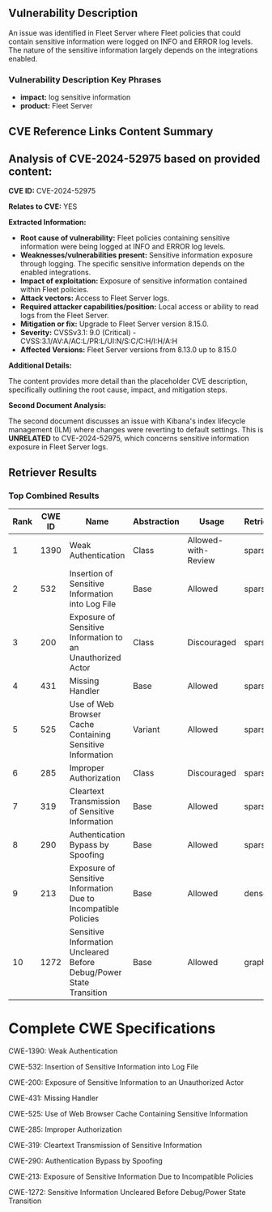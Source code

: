 ## Vulnerability Description
An issue was identified in Fleet Server where Fleet policies that could contain sensitive information were logged on INFO and ERROR log levels. The nature of the sensitive information largely depends on the integrations enabled.

### Vulnerability Description Key Phrases
- **impact:** log sensitive information
- **product:** Fleet Server

## CVE Reference Links Content Summary
## Analysis of CVE-2024-52975 based on provided content:

**CVE ID:** CVE-2024-52975

**Relates to CVE:** YES

**Extracted Information:**

*   **Root cause of vulnerability:** Fleet policies containing sensitive information were being logged at INFO and ERROR log levels.
*   **Weaknesses/vulnerabilities present:** Sensitive information exposure through logging. The specific sensitive information depends on the enabled integrations.
*   **Impact of exploitation:** Exposure of sensitive information contained within Fleet policies.
*   **Attack vectors:** Access to Fleet Server logs.
*   **Required attacker capabilities/position:** Local access or ability to read logs from the Fleet Server.
*   **Mitigation or fix:** Upgrade to Fleet Server version 8.15.0.
*   **Severity:** CVSSv3.1: 9.0 (Critical) - CVSS:3.1/AV:A/AC:L/PR:L/UI:N/S:C/C:H/I:H/A:H
*   **Affected Versions:** Fleet Server versions from 8.13.0 up to 8.15.0

**Additional Details:**

The content provides more detail than the placeholder CVE description, specifically outlining the root cause, impact, and mitigation steps.

**Second Document Analysis:**

The second document discusses an issue with Kibana's index lifecycle management (ILM) where changes were reverting to default settings. This is **UNRELATED** to CVE-2024-52975, which concerns sensitive information exposure in Fleet Server logs.

## Retriever Results

### Top Combined Results

| Rank | CWE ID | Name | Abstraction | Usage  | Retrievers | Individual Scores |
|------|--------|------|-------------|-------|------------|-------------------|
| 1 | 1390 | Weak Authentication | Class | Allowed-with-Review | sparse | 0.071 |
| 2 | 532 | Insertion of Sensitive Information into Log File | Base | Allowed | sparse | 0.064 |
| 3 | 200 | Exposure of Sensitive Information to an Unauthorized Actor | Class | Discouraged | sparse | 0.057 |
| 4 | 431 | Missing Handler | Base | Allowed | sparse | 0.057 |
| 5 | 525 | Use of Web Browser Cache Containing Sensitive Information | Variant | Allowed | sparse | 0.055 |
| 6 | 285 | Improper Authorization | Class | Discouraged | sparse | 0.055 |
| 7 | 319 | Cleartext Transmission of Sensitive Information | Base | Allowed | sparse | 0.055 |
| 8 | 290 | Authentication Bypass by Spoofing | Base | Allowed | sparse | 0.055 |
| 9 | 213 | Exposure of Sensitive Information Due to Incompatible Policies | Base | Allowed | dense | 0.521 |
| 10 | 1272 | Sensitive Information Uncleared Before Debug/Power State Transition | Base | Allowed | graph | 0.002 |



# Complete CWE Specifications

CWE-1390: Weak Authentication

CWE-532: Insertion of Sensitive Information into Log File

CWE-200: Exposure of Sensitive Information to an Unauthorized Actor

CWE-431: Missing Handler

CWE-525: Use of Web Browser Cache Containing Sensitive Information

CWE-285: Improper Authorization

CWE-319: Cleartext Transmission of Sensitive Information

CWE-290: Authentication Bypass by Spoofing

CWE-213: Exposure of Sensitive Information Due to Incompatible Policies

CWE-1272: Sensitive Information Uncleared Before Debug/Power State Transition